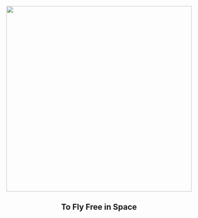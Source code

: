 
<p align="center"><img src="https://apod.nasa.gov/apod/image/2305/freeflyer_nasa_960.jpg" width="500" height="500"></p>
<h2 align="center"> To Fly Free in Space </h2>
